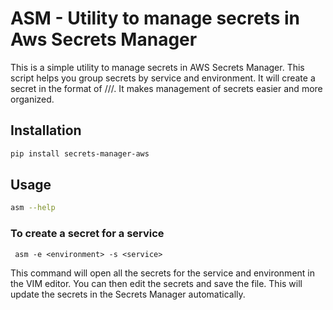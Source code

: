 # ASM - Utility to manage secrets in Aws Secrets Manager

This is a simple utility to manage secrets in AWS Secrets Manager. This script helps you group secrets by service and environment. It will create a secret in the format of /<environment>/<service>/<secret>. It makes management of secrets easier and more organized.


## Installation

```bash
pip install secrets-manager-aws
```

## Usage

```bash
asm --help
```

### To create a secret for a service

```
 asm -e <environment> -s <service>
 ```

This command will open all the secrets for the service and environment in the VIM
editor. You can then edit the secrets and save the file. This will update the secrets in the Secrets Manager automatically.








